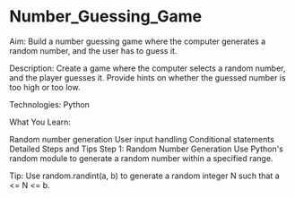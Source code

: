 # Number_Guessing_Game
Aim:
Build a number guessing game where the computer generates a random number, and the user has to guess it.

Description:
Create a game where the computer selects a random number, and the player guesses it. Provide hints on whether the guessed number is too high or too low.

Technologies:
Python

What You Learn:

Random number generation
User input handling
Conditional statements
Detailed Steps and Tips
Step 1: Random Number Generation
Use Python's random module to generate a random number within a specified range.

Tip: Use random.randint(a, b) to generate a random integer N such that a <= N <= b.
